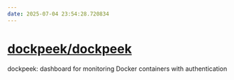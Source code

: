 ```yaml
---
date: 2025-07-04 23:54:28.720834
---
```


# [dockpeek/dockpeek](https://github.com/dockpeek/dockpeek)

dockpeek: dashboard for monitoring Docker containers with authentication